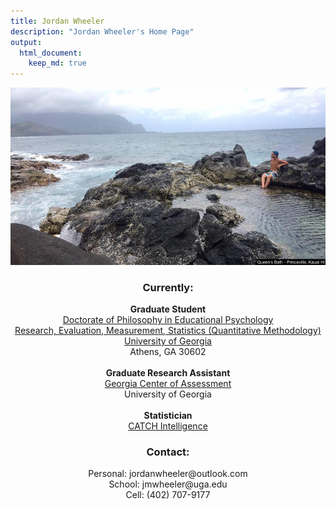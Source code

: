 ```yaml
---
title: Jordan Wheeler
description: "Jordan Wheeler's Home Page"
output:
  html_document:
    keep_md: true
---
```


<meta name="author" content="Jordan Wheeler">
<meta name="description" content="Jordan Wheeler's Curriculum Vitae">



![](Photos/WebsiteHomePagePhoto1.jpg)

<center>
<h3>Currently:</h3>
<b>Graduate Student</b> <br/>
<a href="https://coe.uga.edu/directory/educational-psychology" target="_blank">Doctorate of Philosophy in Educational Psychology</a> <br/>
<a href="https://coe.uga.edu/academics/degrees/phd-quantitative-methodology" target="_blank">Research, Evaluation, Measurement, Statistics (Quantitative Methodology)</a> <br/>
<a href="https://www.uga.edu/" target="_blank">University of Georgia</a> <br/>
Athens, GA 30602 <br/>
<br/>
<b>Graduate Research Assistant</b> <br/>
<a href="http://gca.coe.uga.edu/" target="_blank">Georgia Center of Assessment</a> <br/>
University of Georgia <br/>
<br/>
<b>Statistician</b> <br/>
<a href="http://catchintelligence.com/services/development/predictive-development/" target="_blank">CATCH Intelligence</a> <br/>

<h3>Contact:</h3>
Personal: jordanwheeler@outlook.com <br/>
School: jmwheeler@uga.edu <br/>
Cell: (402) 707-9177 <br/>
</center>

<br>

<!-- 
<h3>Previously:</h3>
<b>Graduate Student</b> <br/>
<a href="https://www.unomaha.edu/college-of-arts-and-sciences/mathematics/academics/graduate-mams.php#stats" target="_blank">Master of Science in Mathematics</a> <br/>
<a href="http://unomaha.smartcatalogiq.com/en/2016-2017/Graduate-Catalog/Graduate-Degree-Programs-Certificates-Minors/Mathematics/Mathematics-MS-with-Statistics-Concentration" target="_blank">Statistics Concentration</a> <br/>
University of Nebraska Omaha <br/>
<br/>
<b>Research Assistant</b> <br/>
<a href="https://www.unomaha.edu/college-of-arts-and-sciences/mathematics/index.php" target="_blank">Mathematics Department</a> <br/>
University of Nebraska Omaha <br/>
<br/>
<b>Data Scientist</b> <br/>
<a href="http://catchintelligence.com/services/development/predictive-development/" target="_blank">CATCH Intelligence</a> <br/>
-->

